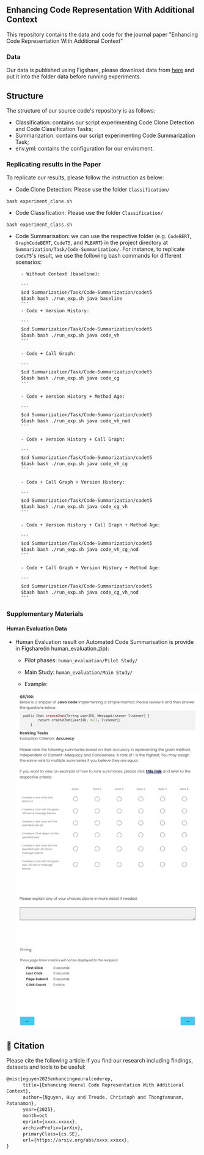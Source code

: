 ## Enhancing Code Representation With Additional Context

This repository contains the data and code for the journal paper "Enhancing Code Representation With Additional Context"

### Data 

Our data is published using Figshare, please download data from [here](https://figshare.com/s/71c3233d55c2ad91f30c) and put it into the folder data before running experiments.

## Structure
The structure of our source code's repository is as follows:
- Classification: contains our script experimenting Code Clone Detection and Code Classification Tasks;
- Summarization: contains our script experimenting Code Summarization Task;   
- env.yml: contains the configuration for our enviroment. 


### Replicating results in the Paper

To replicate our results, please follow the instruction as below:

- Code Clone Detection: Please use the folder `Classification/`

```
bash experiment_clone.sh
```

- Code Classification: Please use the folder `Classification/`

```
bash experiment_class.sh
```

- Code Summarisation: we can use the respective folder (e.g. `CodeBERT`, `GraphCodeBERT`, `CodeT5`, and `PLBART`) in the project directory at `Summarization/Task/Code-Summarization/`. For instance, to replicate `CodeT5`'s result, we use the following bash commands for different scenarios:

        - Without Context (baseline):

        ```
        $cd Summarization/Task/Code-Summarization/codet5
        $bash bash ./run_exp.sh java baseline
        ```
        - Code + Version History:
        
        ```
        $cd Summarization/Task/Code-Summarization/codet5
        $bash bash ./run_exp.sh java code_vh
        ```

        - Code + Call Graph:
        
        ```
        $cd Summarization/Task/Code-Summarization/codet5
        $bash bash ./run_exp.sh java code_cg
        ```

        - Code + Version History + Method Age:
        
        ```
        $cd Summarization/Task/Code-Summarization/codet5
        $bash bash ./run_exp.sh java code_vh_nod
        ```

        - Code + Version History + Call Graph:
        
        ```
        $cd Summarization/Task/Code-Summarization/codet5
        $bash bash ./run_exp.sh java code_vh_cg
        ```

        - Code + Call Graph + Version History:
        
        ```
        $cd Summarization/Task/Code-Summarization/codet5
        $bash bash ./run_exp.sh java code_cg_vh
        ```

        - Code + Version History + Call Graph + Method Age:
        
        ```
        $cd Summarization/Task/Code-Summarization/codet5
        $bash bash ./run_exp.sh java code_vh_cg_nod
        ```

        - Code + Call Graph + Version History + Method Age:
        
        ```
        $cd Summarization/Task/Code-Summarization/codet5
        $bash bash ./run_exp.sh java code_cg_vh_nod
        ```

### Supplementary Materials

#### Human Evaluation Data

- Human Evaluation result on Automated Code Summarisation is provide in Figshare(in human_evaluation.zip):
    - Pilot phases: `human_evaluation/Pilot Study/`
        
    - Main Study: `human_evaluation/Main Study/`

    - Example:
    
    ![An example for Human Evaluation task in Code Summarization with Rank-Order-with-Ties questions](_img/example_Q5.png)
    
## 📜 Citation

Please cite the following article if you find our research including findings, datasets and tools to be useful:

```
@misc{nguyen2025enhancingneuralcoderep,
      title={Enhancing Neural Code Representation With Additional Context}, 
      author={Nguyen, Huy and Treude, Christoph and Thongtanunam, Patanamon},
      year={2025},
      month=oct
      eprint={xxxx.xxxxx},
      archivePrefix={arXiv},
      primaryClass={cs.SE},
      url={https://arxiv.org/abs/xxxx.xxxxx}, 
}
```